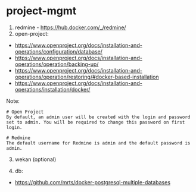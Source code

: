 # project-mgmt

1. redmine - https://hub.docker.com/_/redmine/
2. open-project:
- https://www.openproject.org/docs/installation-and-operations/configuration/database/
- https://www.openproject.org/docs/installation-and-operations/operation/backing-up/
- https://www.openproject.org/docs/installation-and-operations/operation/restoring/#docker-based-installation
- https://www.openproject.org/docs/installation-and-operations/installation/docker/

Note:
```
# Open Project
By default, an admin user will be created with the login and password set to admin. You will be required to change this password on first login.

# Redmine
The default username for Redmine is admin and the default password is admin.
```
3. wekan (optional)

4. db:
- https://github.com/mrts/docker-postgresql-multiple-databases  